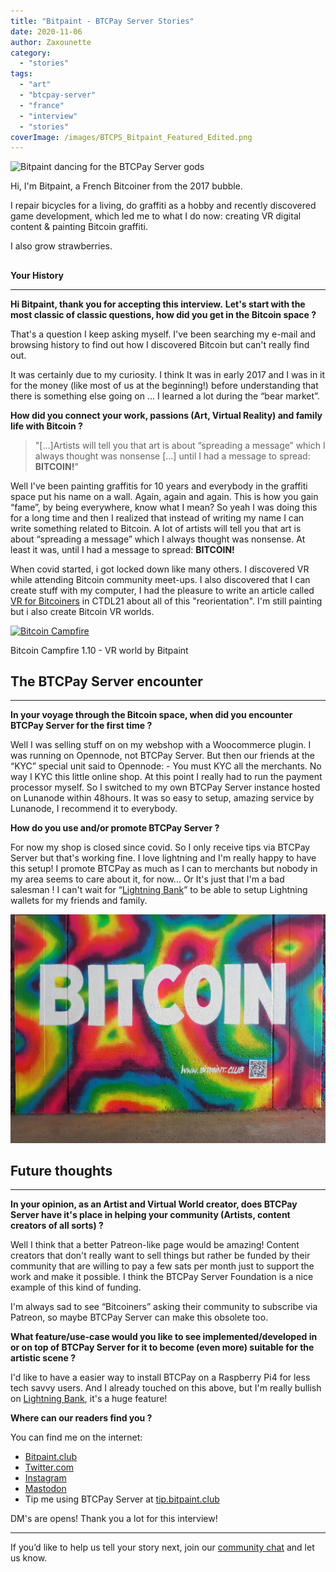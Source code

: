 ```yaml
---
title: "Bitpaint - BTCPay Server Stories"
date: 2020-11-06
author: Zaxounette
category:
  - "stories"
tags:
  - "art"
  - "btcpay-server"
  - "france"
  - "interview"
  - "stories"
coverImage: /images/BTCPS_Bitpaint_Featured_Edited.png
---
```


![Bitpaint dancing for the BTCPay Server gods](/images/BitPaint_Profil.gif "Bitpaint dancing for the BTCPay Server gods")

Hi, I'm Bitpaint, a French Bitcoiner from the 2017 bubble.

I repair bicycles for a living, do graffiti as a hobby and recently discovered game development, which led me to what I do now: creating VR digital content & painting Bitcoin graffiti.

I also grow strawberries.

##

**Your History**

* * *

**Hi Bitpaint, thank you for accepting this interview.**
**Let's start with the most classic of classic questions, how did you get in the Bitcoin space ?**

That's a question I keep asking myself.
I've been searching my e-mail and browsing history to find out how I discovered Bitcoin but can't really find out.

It was certainly due to my curiosity. I think It was in early 2017 and I was in it for the money (like most of us at the beginning!) before understanding that there is something else going on ... I learned a lot during the “bear market”.

**How did you connect your work, passions (Art, Virtual Reality) and family life with Bitcoin ?**

> "\[...\]Artists will tell you that art is about “spreading a message” which I always thought was nonsense \[...\] until I had a message to spread: **BITCOIN!**"

Well I've been painting graffitis for 10 years and everybody in the graffiti space put his name on a wall.
Again, again and again.
This is how you gain “fame”, by being everywhere, know what I mean?
So yeah I was doing this for a long time and then I realized that instead of writing my name I can write something related to Bitcoin. A lot of artists will tell you that art is about “spreading a message” which I always thought was nonsense.
At least it was, until I had a message to spread: **BITCOIN!**

When covid started, i got locked down like many others. I discovered VR while attending Bitcoin community meet-ups. I also discovered that I can create stuff with my computer, I had the pleasure to write an article called [VR for Bitcoiners](https://www.citadel21.com/vr-for-bitcoiners) in CTDL21 about all of this "reorientation".
I'm still painting but i also create Bitcoin VR worlds.

[![Bitcoin Campfire](https://img.youtube.com/vi/512gtbq1M48/mqdefault.jpg)](https://www.youtube.com/watch?v=512gtbq1M48)

Bitcoin Campfire 1.10 - VR world by Bitpaint

## **The BTCPay Server encounter**

* * *

**In your voyage through the Bitcoin space, when did you encounter BTCPay Server for the first time ?**

Well I was selling stuff on on my webshop with a Woocommerce plugin. I was running on Opennode, not BTCPay Server.
But then our friends at the “KYC” special unit said to Opennode:
\- You must KYC all the merchants.
No way I KYC this little online shop. At this point I really had to run the payment processor myself. So I switched to my own BTCPay Server instance hosted on Lunanode within 48hours. It was so easy to setup, amazing service by Lunanode, I recommend it to everybody.

**How do you use and/or promote BTCPay Server ?**

For now my shop is closed since covid. So I only receive tips via BTCPay Server but that's working fine. I love lightning and I'm really happy to have this setup! I promote BTCPay as much as I can to merchants but nobody in my area seems to care about it, for now... Or It's just that I'm a bad salesman !
I can't wait for “[Lightning Bank](https://twitter.com/DennisReimann/status/1318867853689454592)” to be able to setup Lightning wallets for my friends and family.

![Bitcoin graffiti - By Bitpaint](/images/Bitcoin.jpg "Bitcoin graffiti - By Bitpaint")

## Future thoughts

* * *

**In your opinion, as an Artist and Virtual World creator, does BTCPay Server have it's place in helping your community (Artists, content creators of all sorts) ?**

Well I think that a better Patreon-like page would be amazing!
Content creators that don't really want to sell things but rather be funded by their community that are willing to pay a few sats per month just to support the work and make it possible. I think the BTCPay Server Foundation is a nice example of this kind of funding.

I'm always sad to see “Bitcoiners” asking their community to subscribe via Patreon, so maybe BTCPay Server can make this obsolete too.

**What feature/use-case would you like to see implemented/developed in or on top of **BTCPay Server** for it to become (even more) suitable for the artistic scene ?**

I'd like to have a easier way to install BTCPay on a Raspberry Pi4 for less tech savvy users.
And I already touched on this above, but I'm really bullish on [Lightning Bank](https://twitter.com/DennisReimann/status/1318867853689454592), it's a huge feature!

**Where can our readers find you ?**

You can find me on the internet:

- [Bitpaint.club](https://bitpaint.club/)
- [Twitter.com](https://twitter.com/Bitpaintclub)
- [Instagram](https://www.instagram.com/bitpaint.club/)
- [Mastodon](https://bitcoinhackers.org/@bitpaint)
- Tip me using BTCPay Server at [tip.bitpaint.club](http://tip.bitpaint.club)

DM's are opens!
Thank you a lot for this interview!

* * *

If you’d like to help us tell your story next, join our [community chat](https://chat.btcpayserver.org/btcpayserver/channels/content-creation) and let us know.

